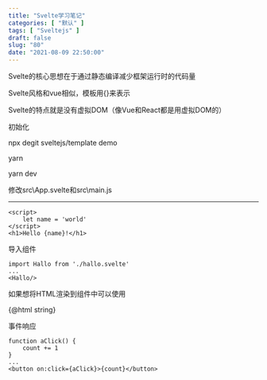 ```yaml
---
title: "Svelte学习笔记"
categories: [ "默认" ]
tags: [ "Sveltejs" ]
draft: false
slug: "80"
date: "2021-08-09 22:50:00"
---
```


Svelte的核心思想在于通过静态编译减少框架运行时的代码量

Svelte风格和vue相似，模板用{}来表示

Svelte的特点就是没有虚拟DOM（像Vue和React都是用虚拟DOM的）


初始化

npx degit sveltejs/template demo

yarn

yarn dev



修改src\App.svelte和src\main.js


---


    <script>
        let name = 'world'
    </script>
    <h1>Hello {name}!</h1>


导入组件

    import Hallo from './hallo.svelte'
    ...
    <Hallo/>


如果想将HTML渲染到组件中可以使用
    <script>
        let string = `<div>hallo word</div>`
    </script>
    <p>{@html string}</p>


事件响应

    function aClick() {
        count += 1
    }
    ...
    <button on:click={aClick}>{count}</button>